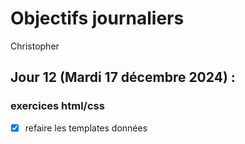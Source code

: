 # Objectifs journaliers

Christopher

## Jour 12 (Mardi 17 décembre 2024) :

### exercices html/css

- [X] refaire les templates données
